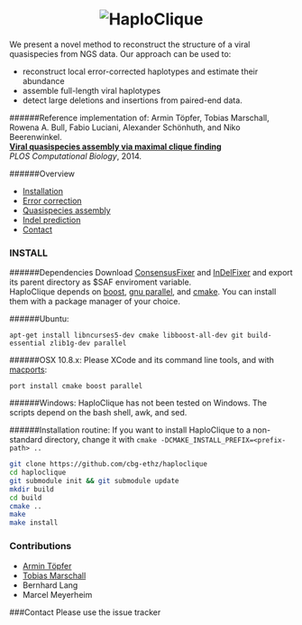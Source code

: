 <h1 align="center">
<img src="https://github.com/armintoepfer/haploclique/blob/master/haploclique_logo.png?raw=true" alt="HaploClique"/></h1>

We present a novel method to reconstruct the structure of a viral quasispecies from NGS data.
Our approach can be used to:
 - reconstruct local error-corrected haplotypes and estimate their abundance
 - assemble full-length viral haplotypes
 - detect large deletions and insertions from paired-end data.


######Reference implementation of: 
Armin Töpfer, Tobias Marschall, Rowena A. Bull, Fabio Luciani, Alexander Schönhuth, and Niko Beerenwinkel.  
<b>[Viral quasispecies assembly via maximal clique finding](http://www.ploscompbiol.org/article/info%3Adoi%2F10.1371%2Fjournal.pcbi.1003515)</b>  
<i>PLOS Computational Biology</i>, 2014.

######Overview
 - [Installation](https://github.com/armintoepfer/haploclique/edit/master/README.md#install)
 - [Error correction](https://github.com/armintoepfer/haploclique/edit/master/README.md#error-correction)
 - [Quasispecies assembly](https://github.com/armintoepfer/haploclique/edit/master/README.md#quasispecies-assembly-of-long-range-haplotypes)
 - [Indel prediction](https://github.com/armintoepfer/haploclique/edit/master/README.md#structural-variation)
 - [Contact](https://github.com/armintoepfer/haploclique/edit/master/README.md#contact)

### INSTALL
######Dependencies
Download [ConsensusFixer](https://github.com/armintoepfer/ConsensusFixer/releases) and [InDelFixer](https://github.com/armintoepfer/InDelFixer/releases) and export its parent directory as $SAF enviroment variable.  
HaploClique depends on [boost](http://www.boost.org/), [gnu parallel](http://www.gnu.org/software/parallel/), and [cmake](http://www.cmake.org/). You can install them with a package manager of your choice.

######Ubuntu:  
```
apt-get install libncurses5-dev cmake libboost-all-dev git build-essential zlib1g-dev parallel
```

######OSX 10.8.x:
Please XCode and its command line tools, and with [macports](http://www.macports.org/):
```
port install cmake boost parallel
```

######Windows:
HaploClique has not been tested on Windows. The scripts depend on the bash shell, awk, and sed.  

######Installation routine:
If you want to install HaploClique to a non-standard directory, change it with `cmake -DCMAKE_INSTALL_PREFIX=<prefix-path> ..`
```bash
git clone https://github.com/cbg-ethz/haploclique
cd haploclique
git submodule init && git submodule update
mkdir build
cd build
cmake ..
make
make install
```

### Contributions
 - [Armin Töpfer](http://www.armintoepfer.com)  
 - [Tobias Marschall](https://bioinf.mpi-inf.mpg.de/homepage/index.php?&account=marschal)
 - Bernhard Lang
 - Marcel Meyerheim
 
###Contact
Please use the issue tracker
